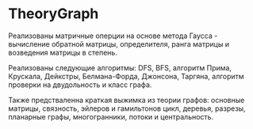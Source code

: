 # TheoryGraph
Реализованы матричные оперции на основе метода Гаусса - вычисление обратной матрицы, определителя, ранга матрицы и возведения матрицы в степень.

Реализованы следующие алгоритмы: DFS, BFS, алгоритм Прима, Крускала, Дейкстры, Белмана-Форда, Джонсона, Таргяна, алгоритм проверки на двудольность и класс графа.

Также предстваленна краткая выжимка из теории графов: основные матрицы, связность, эйлеров и гамильтонов цикл, деревья, разрезы, планарные графы, многогранники, потоки и центральность.

























  


















